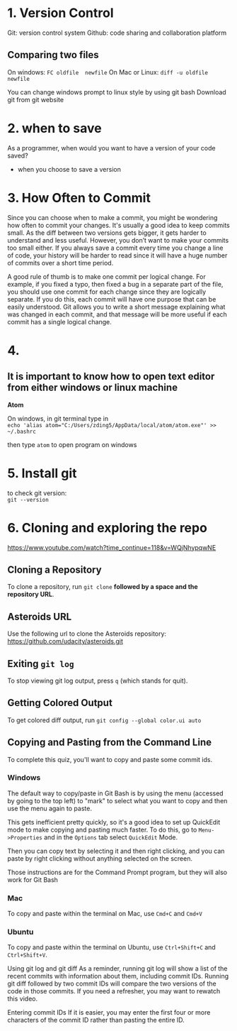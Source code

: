 # 1. Version Control
Git: version control system
Github: code sharing and collaboration platform

## Comparing two files
On windows: 
`FC oldfile  newfile`
On Mac or Linux:
`diff -u oldfile newfile`

You can change windows prompt to linux style by using git bash
Download git from git website
# 2. when to save
As a programmer, when would you want to have a version of your code saved?
* when you choose to save a version
# 3. How Often to Commit
Since you can choose when to make a commit, you might be wondering how often to commit your changes. It's usually a good idea to keep commits small. As the diff between two versions gets bigger, it gets harder to understand and less useful. However, you don’t want to make your commits too small either. If you always save a commit every time you change a line of code, your history will be harder to read since it will have a huge number of commits over a short time period.

A good rule of thumb is to make one commit per logical change. For example, if you fixed a typo, then fixed a bug in a separate part of the file, you should use one commit for each change since they are logically separate. If you do this, each commit will have one purpose that can be easily understood. Git allows you to write a short message explaining what was changed in each commit, and that message will be more useful if each commit has a single logical change.
# 4. 
## It is important to know how to open text editor from either windows or linux machine
**Atom** 

On windows, in git terminal type in  
`echo 'alias atom="C:/Users/zding5/AppData/local/atom/atom.exe"' >> ~/.bashrc`

then type `atom` to open program on windows
# 5. Install git
to check git version:  
`git --version`
# 6. Cloning and exploring the repo
<https://www.youtube.com/watch?time_continue=118&v=WQjNhypqwNE>
## Cloning a Repository
To clone a repository, run `git clone` **followed by a space and the repository URL**.

## Asteroids URL
Use the following url to clone the Asteroids repository: <https://github.com/udacity/asteroids.git>

## Exiting `git log`
To stop viewing git log output, press `q` (which stands for quit).

## Getting Colored Output
To get colored diff output, run `git config --global color.ui auto`

## Copying and Pasting from the Command Line
To complete this quiz, you'll want to copy and paste some commit ids.

### Windows
The default way to copy/paste in Git Bash is by using the menu (accessed by going to the top left) to "mark" to select what you want to copy and then use the menu again to paste.

This gets inefficient pretty quickly, so it's a good idea to set up QuickEdit mode to make copying and pasting much faster.  To do this, go to `Menu->Properties` and in the `Options` tab select `QuickEdit` Mode.

Then you can copy text by selecting it and then right clicking, and you can paste by right clicking without anything selected on the screen.

Those instructions are for the Command Prompt program, but they will also work for Git Bash
### Mac
To copy and paste within the terminal on Mac, use `Cmd+C` and `Cmd+V`

### Ubuntu
To copy and paste within the terminal on Ubuntu, use `Ctrl+Shift+C` and `Ctrl+Shift+V`.

Using git log and git diff
As a reminder, running git log will show a list of the recent commits with information about them, including commit IDs. Running git diff followed by two commit IDs will compare the two versions of the code in those commits. If you need a refresher, you may want to rewatch this video.

Entering commit IDs
If it is easier, you may enter the first four or more characters of the commit ID rather than pasting the entire ID.
